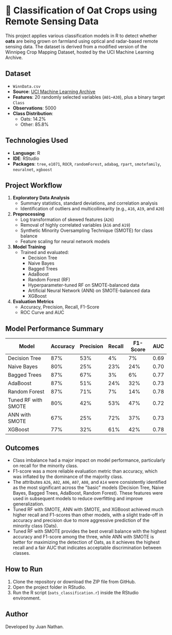 # 🌾 Classification of Oat Crops using Remote Sensing Data

This project applies various classification models in R to detect whether **oats** are being grown on farmland using optical and radar-based remote sensing data. The dataset is derived from a modified version of the Winnipeg Crop Mapping Dataset, hosted by the UCI Machine Learning Archive.

## Dataset

- `WinnData.csv`
- **Source**: [UCI Machine Learning Archive](https://archive.ics.uci.edu/dataset/525/crop+mapping+using+fused+optical+radar+data+set)
- **Features**: 20 randomly selected variables (`A01`–`A30`), plus a binary target `Class`
- **Observations**: 5000
- **Class Distribution**:
  - Oats: 14.2%
  - Other: 85.8%

## Technologies Used

- **Language**: R
- **IDE**: RStudio
- **Packages**: `tree`, `e1071`, `ROCR`, `randomForest`, `adabag`, `rpart`, `smotefamily`, `neuralnet`, `xgboost`

## Project Workflow

1. **Exploratory Data Analysis**
   - Summary statistics, standard deviations, and correlation analysis
   - Identification of outliers and multicollinearity (e.g., `A16`, `A19`, and `A20`)
2. **Preprocessing**
   - Log transformation of skewed features (`A26`)
   - Removal of highly correlated variables (`A16` and `A19`)
   - Synthetic Minority Oversampling Technique (SMOTE) for class balance
   - Feature scaling for neural network models
3. **Model Training**
   - Trained and evaluated:
     - Decision Tree
     - Naive Bayes
     - Bagged Trees
     - AdaBoost
     - Random Forest (RF)
     - Hyperparameter-tuned RF on SMOTE-balanced data
     - Artificial Neural Network (ANN) on SMOTE-balanced data
     - XGBoost
4. **Evaluation Metrics**
   - Accuracy, Precision, Recall, F1-Score
   - ROC Curve and AUC

## Model Performance Summary

| Model                 | Accuracy | Precision | Recall | F1-Score |  AUC  |
|-----------------------|----------|-----------|--------|----------|-------|
| Decision Tree         | 87%      | 53%       | 4%     | 7%       | 0.69  |
| Naive Bayes           | 80%      | 25%       | 23%    | 24%      | 0.70  |
| Bagged Trees          | 87%      | 67%       | 3%     | 6%       | 0.77  |
| AdaBoost              | 87%      | 51%       | 24%    | 32%      | 0.73  |
| Random Forest         | 87%      | 71%       | 7%     | 14%      | 0.78  |
| Tuned RF with SMOTE   | 80%      | 42%       | 53%    | 47%      | 0.72  |
| ANN with SMOTE        | 67%      | 25%       | 72%    | 37%      | 0.73  |
| XGBoost               | 77%      | 32%       | 61%    | 42%      | 0.78  |

## Outcomes

- Class imbalance had a major impact on model performance, particularly on recall for the minority class.
- F1-score was a more reliable evaluation metric than accuracy, which was inflated by the dominance of the majority class.
- The attributes `A26`, `A02`, `A06`, `A07`, `A08`, and `A14` were consistently identified as the most significant across the "basic" models (Decision Tree, Naive Bayes, Bagged Trees, AdaBoost, Random Forest). These features were used in subsequent models to reduce overfitting and improve generalization.
- Tuned RF with SMOTE, ANN with SMOTE, and XGBoost achieved much higher recall and F1-scores than other models, with a slight trade-off in accuracy and precision due to more aggressive prediction of the minority class (Oats).
- Tuned RF with SMOTE provides the best overall balance with the highest accuracy and F1-score among the three, while ANN with SMOTE is better for maximizing the detection of Oats, as it achieves the highest recall and a fair AUC that indicates acceptable discrimination between classes.

## How to Run

1. Clone the repository or download the ZIP file from GitHub.
2. Open the project folder in RStudio.
3. Run the R script (`oats_classification.r`) inside the RStudio environment.

## Author

Developed by Juan Nathan.



